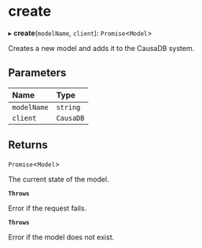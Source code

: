 # create


▸ **create**(`modelName`, `client`): `Promise`\<``Model``\>

Creates a new model and adds it to the CausaDB system.

## Parameters

| Name | Type |
| :------ | :------ |
| `modelName` | `string` |
| `client` | ``CausaDB`` |

## Returns

`Promise`\<``Model``\>

The current state of the model.

**`Throws`**

Error if the request fails.

**`Throws`**

Error if the model does not exist.
